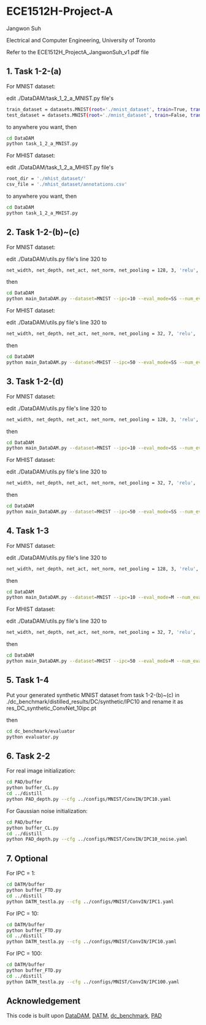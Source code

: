 # ECE1512H-Project-A
Jangwon Suh

Electrical and Computer Engineering, University of Toronto

Refer to the ECE1512H_ProjectA_JangwonSuh_v1.pdf file


## 1. **Task 1-2-(a)**

For MNIST dataset:

edit ./DataDAM/task_1_2_a_MNIST.py file's
```bash
train_dataset = datasets.MNIST(root='./mnist_dataset', train=True, transform=transform, download=True)
test_dataset = datasets.MNIST(root='./mnist_dataset', train=False, transform=transform, download=True)
```
to anywhere you want, then
```bash
cd DataDAM
python task_1_2_a_MNIST.py
```

For MHIST dataset:

edit ./DataDAM/task_1_2_a_MHIST.py file's
```bash
root_dir = './mhist_dataset/'
csv_file = './mhist_dataset/annotations.csv'
```
to anywhere you want, then
```bash
cd DataDAM
python task_1_2_a_MHIST.py
```


## 2. **Task 1-2-(b)~(c)**

For MNIST dataset:

edit ./DataDAM/utils.py file's line 320 to
```bash
net_width, net_depth, net_act, net_norm, net_pooling = 128, 3, 'relu', 'instancenorm', 'avgpooling'
```
then
```bash
cd DataDAM
python main_DataDAM.py --dataset=MNIST --ipc=10 --eval_mode=SS --num_eval=100 --batch_real=256 --batch_train=256 --init=real --data_path=wherever_you_want --save_path=wherever_you_want
```

For MHIST dataset:

edit ./DataDAM/utils.py file's line 320 to
```bash
net_width, net_depth, net_act, net_norm, net_pooling = 32, 7, 'relu', 'instancenorm', 'avgpooling'
```
then
```bash
cd DataDAM
python main_DataDAM.py --dataset=MHIST --ipc=50 --eval_mode=SS --num_eval=200 --batch_real=128 --batch_train=128 --init=real --data_path=wherever_you_want --save_path=wherever_you_want
```


## 3. **Task 1-2-(d)**

For MNIST dataset:

edit ./DataDAM/utils.py file's line 320 to
```bash
net_width, net_depth, net_act, net_norm, net_pooling = 128, 3, 'relu', 'instancenorm', 'avgpooling'
```
then
```bash
cd DataDAM
python main_DataDAM.py --dataset=MNIST --ipc=10 --eval_mode=SS --num_eval=100 --batch_real=256 --batch_train=256 --init=noise --data_path=wherever_you_want --save_path=wherever_you_want
```

For MHIST dataset:

edit ./DataDAM/utils.py file's line 320 to
```bash
net_width, net_depth, net_act, net_norm, net_pooling = 32, 7, 'relu', 'instancenorm', 'avgpooling'
```
then
```bash
cd DataDAM
python main_DataDAM.py --dataset=MHIST --ipc=50 --eval_mode=SS --num_eval=200 --batch_real=128 --batch_train=128 --init=noise --data_path=wherever_you_want --save_path=wherever_you_want
```


## 4. **Task 1-3**

For MNIST dataset:

edit ./DataDAM/utils.py file's line 320 to
```bash
net_width, net_depth, net_act, net_norm, net_pooling = 128, 3, 'relu', 'instancenorm', 'avgpooling'
```
then
```bash
cd DataDAM
python main_DataDAM.py --dataset=MNIST --ipc=10 --eval_mode=M --num_eval=100 --batch_real=256 --batch_train=256 --init=real --data_path=wherever_you_want --save_path=wherever_you_want
```

For MHIST dataset:

edit ./DataDAM/utils.py file's line 320 to
```bash
net_width, net_depth, net_act, net_norm, net_pooling = 32, 7, 'relu', 'instancenorm', 'avgpooling'
```
then
```bash
cd DataDAM
python main_DataDAM.py --dataset=MHIST --ipc=50 --eval_mode=M --num_eval=200 --batch_real=128 --batch_train=128 --init=real --data_path=wherever_you_want --save_path=wherever_you_want
```


## 5. **Task 1-4**

Put your generated synthetic MNIST dataset from task 1-2-(b)~(c) in ./dc_benchmark/distilled_results/DC/synthetic/IPC10 and rename it as res_DC_synthetic_ConvNet_10ipc.pt


then
```bash
cd dc_benchmark/evaluator
python evaluator.py
```


## 6. **Task 2-2**

For real image initialization:
```bash
cd PAD/buffer
python buffer_CL.py
cd ../distill
python PAD_depth.py --cfg ../configs/MNIST/ConvIN/IPC10.yaml
```

For Gaussian noise initialization:
```bash
cd PAD/buffer
python buffer_CL.py
cd ../distill
python PAD_depth.py --cfg ../configs/MNIST/ConvIN/IPC10_noise.yaml
```


## 7. **Optional**

For IPC = 1:
```bash
cd DATM/buffer
python buffer_FTD.py
cd ../distill
python DATM_testla.py --cfg ../configs/MNIST/ConvIN/IPC1.yaml
```

For IPC = 10:
```bash
cd DATM/buffer
python buffer_FTD.py
cd ../distill
python DATM_testla.py --cfg ../configs/MNIST/ConvIN/IPC10.yaml
```

For IPC = 100:
```bash
cd DATM/buffer
python buffer_FTD.py
cd ../distill
python DATM_testla.py --cfg ../configs/MNIST/ConvIN/IPC100.yaml
```


## Acknowledgement
This code is built upon [DataDAM](https://github.com/DataDistillation/DataDAM.git), [DATM](https://github.com/NUS-HPC-AI-Lab/DATM.git), [dc_benchmark](https://github.com/justincui03/dc_benchmark.git), [PAD](https://github.com/NUS-HPC-AI-Lab/PAD.git)
